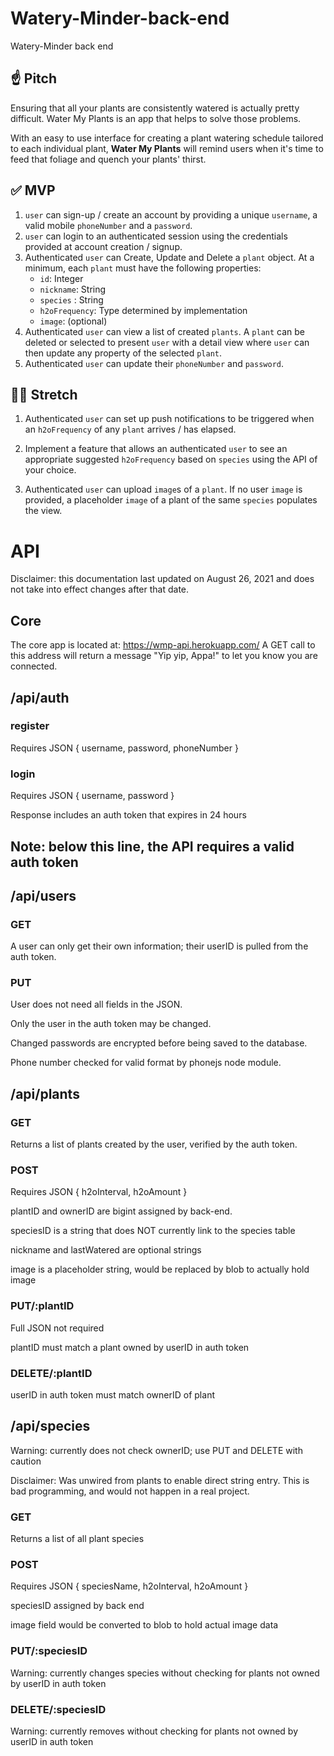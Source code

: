 # Watery-Minder-back-end
Watery-Minder back end

## ☝️ **Pitch**

Ensuring that all your plants are consistently watered is actually pretty difficult. Water My Plants is an app that helps to solve those problems. 

With an easy to use interface for creating a plant watering schedule tailored to each individual plant, **Water My Plants** will remind users when it's time to feed that foliage and quench your plants' thirst.

## ✅  **MVP**

1. `user` can sign-up / create an account by providing a unique `username`, a valid mobile `phoneNumber` and a `password`. 
2. `user` can login to an authenticated session using the credentials provided at account creation / signup.
3. Authenticated `user` can Create, Update and Delete a `plant` object. At a minimum, each `plant` must have the following properties: 
    - `id`: Integer
    - `nickname`: String
    - `species` : String
    - `h2oFrequency`: Type determined by implementation
    - `image`: (optional)
4. Authenticated `user` can view a list of created `plants`.  A `plant` can be deleted or selected to present `user` with a detail view where `user` can then update any property of the selected `plant`. 
5. Authenticated `user` can update their `phoneNumber` and `password`.

## 🏃‍♀️ **Stretch**

1. Authenticated `user` can set up push notifications to be triggered when an `h2oFrequency` of any `plant` arrives / has elapsed. 

2. Implement a feature that allows an authenticated `user` to see an appropriate suggested `h2oFrequency` based on `species` using the API of your choice. 

3. Authenticated `user` can upload `image`s of a `plant`. If no user `image` is provided, a placeholder `image` of a plant of the same `species` populates the view.

# API
Disclaimer: this documentation last updated on August 26, 2021 and does not take into effect changes after that date.

## Core
The core app is located at: https://wmp-api.herokuapp.com/
A GET call to this address will return a message "Yip yip, Appa!" to let you know you are connected.

## /api/auth
### register

Requires JSON {
    username,
    password,
    phoneNumber
}

### login

Requires JSON {
    username,
    password
}

Response includes an auth token that expires in 24 hours

## Note: below this line, the API requires a valid auth token

## /api/users
### GET

A user can only get their own information; their userID is pulled from the auth token.

### PUT
User does not need all fields in the JSON.

Only the user in the auth token may be changed.

Changed passwords are encrypted before being saved to the database.

Phone number checked for valid format by phonejs node module.

## /api/plants
### GET

Returns a list of plants created by the user, verified by the auth token.

### POST

Requires JSON {
    h2oInterval,
    h2oAmount
}

plantID and ownerID are bigint assigned by back-end.

speciesID is a string that does NOT currently link to the species table

nickname and lastWatered are optional strings

image is a placeholder string, would be replaced by blob to actually hold image

### PUT/:plantID

Full JSON not required

plantID must match a plant owned by userID in auth token

### DELETE/:plantID

userID in auth token must match ownerID of plant

## /api/species

Warning: currently does not check ownerID; use PUT and DELETE with caution

Disclaimer: Was unwired from plants to enable direct string entry.  This is bad programming, and would not happen in a real project.

### GET
Returns a list of all plant species

### POST

Requires JSON {
    speciesName,
    h2oInterval,
    h2oAmount
}

speciesID assigned by back end

image field would be converted to blob to hold actual image data

### PUT/:speciesID

Warning: currently changes species without checking for plants not owned by userID in auth token

### DELETE/:speciesID

Warning: currently removes without checking for plants not owned by userID in auth token
